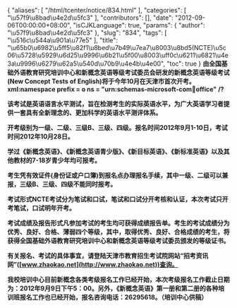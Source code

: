 {
    "aliases": [
        "/html/tcenter/notice/834.html"
    ],
    "categories": [
        "\u57f9\u8bad\u4e2d\u5fc3"
    ],
    "contributors": [],
    "date": "2012-09-06T00:00:00+08:00",
    "isCJKLanguage": true,
    "params": {
        "author": "\u57f9\u8bad\u4e2d\u5fc3"
    },
    "slug": "834",
    "tags": [
        "\u516c\u544a\u901a\u77e5"
    ],
    "title": "\u65b0\u6982\u5ff5\u82f1\u8bed\u7b49\u7ea7\u8003\u8bd5(NCTE)\u5c06\u5728\u5929\u6d25\u9996\u6b21\u5f00\u8003\uff0c\u6211\u6821\u4e3a\u9996\u6279\u62a5\u540d\u70b9\u4e4b\u4e00",
    "toc": true
}
**由全国基础外语教育研究培训中心和新概念英语等级考试委员会研发的新概念英语等级考试(New Concept Tests of English)将于今年10月在天津市首次开考。xml:namespace prefix = o ns = "urn:schemas-microsoft-com:office:office" /?**

**该考试是英语语言水平测试，旨在检测考生的实际英语水平，为广大英语学习者提供一套具有全新理念的、更加科学的英语水平测评体系。**

**开考级别为一级、二级、三级B、三级、四级。报名时间2012年9月1-10日，考试时间2012年10月28日。**

**学过《新概念英语》、《新概念英语青少版》、《新目标英语》、《新标准英语》以及其他教材的7-18岁青少年均可报考。**

**考生凭有效证件(身份证或户口簿)到报名点办理报名手续，其中一级、二级可以兼报，三级B、三级、四级不能同时报考。**

**考试形式NCTE考试分为笔试和口试，笔试和口试分开考核和认证，本次考试只开考笔试，口试明年开考。**

**考试成绩及报告形式凡参加考试的考生均可获得成绩报告单。考生的考试成绩分为优秀、良好、合格、薄弱四个等级，其中，取得优秀、良好、合格成绩的考生，将获得全国基础外语教育研究培训中心和新概念英语等级考试委员颁发的等级证书。**

**有关报名、考试的具体事宜，请登陆天津市教育招生考试院网站“招考资讯网”([www.zhaokao.net](http://www.zhaokao.net))查询。**

**我校培训中心目前新概念各类考级报名工作已经开始，本次考级报名工作截止日期为：2012年9月9日下午5：00。另外，《新概念英语》第一册和第二册的各种培训班报名工作也已经开始，报名咨询电话：26295618。（培训中心供稿）**

